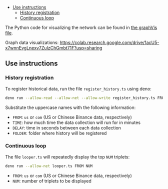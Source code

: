 - [Use instructions](#use-instructions)
  - [History registration](#history-registration)
  - [Continuous loop](#continuous-loop)

The Python code for visualizing the network can be found in [the graphVis file](graphVis.py).

Graph data visualizations: https://colab.research.google.com/drive/1acU5-x7wnnEvgLnexv7ZuIzChGmbt71F?usp=sharing

## Use instructions

### History registration

To register historical data, run the file `register_history.ts` using deno:

```bash
deno run --allow-read --allow-net --allow-write register_history.ts FROM TIME DELAY FOLDER
```

Substitute the uppercase names with the following information:

- `FROM`: `us` or `com` (US or Chinese Binance data, respectively)
- `TIME`: how much time the data collection will run for in minutes
- `DELAY`: time in seconds between each data collection
- `FOLDER`: folder where history will be registered

### Continuous loop

The file `looper.ts` will repeatedly display the top `NUM` triplets:

```bash
deno run --allow-net looper.ts FROM NUM
```

- `FROM`: `us` or `com` (US or Chinese Binance data, respectively)
- `NUM`: number of triplets to be displayed
